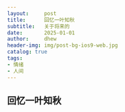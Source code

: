 ```yaml
---
layout:     post
title:      回忆一叶知秋
subtitle:   关于将来的
date:       2025-01-01
author:     dhew
header-img: img/post-bg-ios9-web.jpg
catalog: true
tags:
- 情绪
- 人间
---
```


## 回忆一叶知秋

